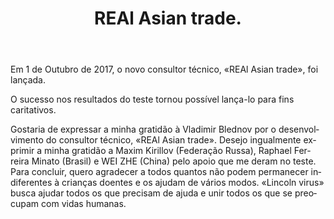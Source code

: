 ﻿---
layout: post

title: REAl Asian trade.
meta: 01.10.2017
cover_img: 2017.10.01/REAl Asian trade.png
cover_fit: contain

category: news

lang: fr
ref: test-post
---

Em 1 de Outubro de 2017, o novo consultor técnico, «REAl Asian trade», foi lançada. 

O sucesso nos resultados do teste tornou possível lança-lo para fins caritativos. 

Gostaria de expressar a minha gratidão à Vladimir Blednov por o desenvolvimento do consultor técnico, «REAl Asian trade».
Desejo ingualmente exprimir a minha gratidão a Maxim Kirillov (Federação Russa), Raphael Ferreira Minato (Brasil) e WEI ZHE (China) pelo apoio que me deram no teste. 
Para concluir, quero agradecer a todos quantos não podem permanecer indiferentes à crianças doentes e os ajudam de vários modos. 
«Lincoln virus» busca ajudar todos os que precisam de ajuda e unir todos os que se preocupam com vidas humanas.

